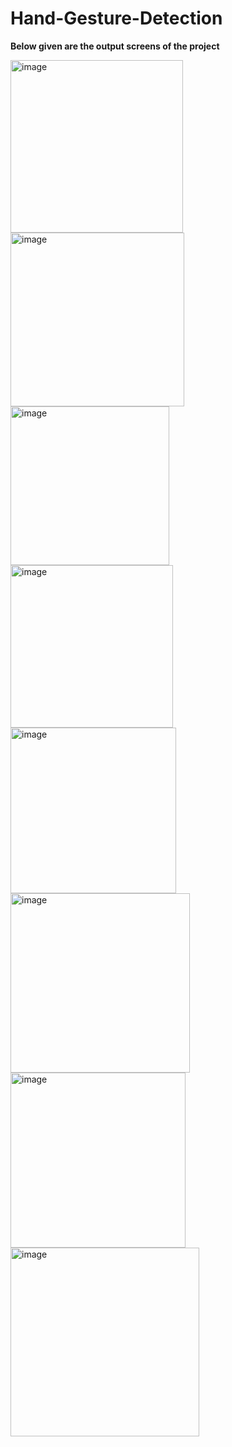 # Hand-Gesture-Detection

**Below given are the output screens of the project**

<img width="276" alt="image" src="https://github.com/JyothikaGupta/Hand-Gesture-Detection/assets/109058628/2e181f94-de65-4d9d-952a-822cf488a482">

<img width="278" alt="image" src="https://github.com/JyothikaGupta/Hand-Gesture-Detection/assets/109058628/206e5215-5d67-4a6a-9323-c5c151a9cfab">

<img width="254" alt="image" src="https://github.com/JyothikaGupta/Hand-Gesture-Detection/assets/109058628/1816a64d-af90-4eb2-9387-ecdacca4ac59">

<img width="260" alt="image" src="https://github.com/JyothikaGupta/Hand-Gesture-Detection/assets/109058628/d58e1898-2f27-4699-b452-ff728f293993">

<img width="265" alt="image" src="https://github.com/JyothikaGupta/Hand-Gesture-Detection/assets/109058628/f4f17b50-e3c8-4bda-993f-c45749ba8701">

<img width="287" alt="image" src="https://github.com/JyothikaGupta/Hand-Gesture-Detection/assets/109058628/388b2829-4d7a-466d-bf2e-0a1d3c06b0a5">

<img width="280" alt="image" src="https://github.com/JyothikaGupta/Hand-Gesture-Detection/assets/109058628/6aa02f25-61ab-4776-9b81-5f26c70f093a">

<img width="302" alt="image" src="https://github.com/JyothikaGupta/Hand-Gesture-Detection/assets/109058628/38cbbde3-db4c-4ccd-b9fa-a8323a456dea">
